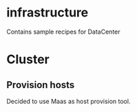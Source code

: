 # infrastructure
Contains sample recipes for DataCenter

# Cluster

## Provision hosts

Decided to use Maas as host provision tool. 